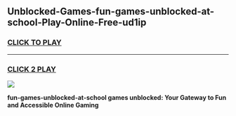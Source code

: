 
## Unblocked-Games-fun-games-unblocked-at-school-Play-Online-Free-ud1ip
<h3>
<a href="https://premium76.site?title=fun-games-unblocked-at-school&ref=26A">CLICK TO PLAY</a></h3>
<hr>

<h3>
<a href="https://premium76.site?title=fun-games-unblocked-at-school&ref=26A">CLICK 2 PLAY</a>
  
</h3>

<a href="https://premium76.site?title=fun-games-unblocked-at-school&ref=26A"><img src="https://clearcache.store/games.png"></a>


**fun-games-unblocked-at-school games unblocked: Your Gateway to Fun and Accessible Online Gaming**
